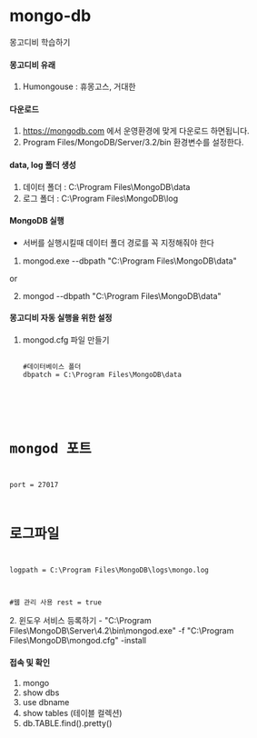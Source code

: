 # mongo-db

몽고디비 학습하기

#### 몽고디비 유래

1. Humongouse : 휴몽고스, 거대한

#### 다운로드

1. https://mongodb.com 에서 운영환경에 맞게 다운로드 하면됩니다.
2. Program Files/MongoDB/Server/3.2/bin 환경변수를 설정한다.

#### data, log 폴더 생성

1. 데이터 폴더 : C:\Program Files\MongoDB\data
2. 로그 폴더 : C:\Program Files\MongoDB\log

#### MongoDB 실행

- 서버를 실행시킬때 데이터 폴더 경로를 꼭 지정해줘야 한다

1. mongod.exe --dbpath "C:\Program Files\MongoDB\data"

or

2. mongod --dbpath "C:\Program Files\MongoDB\data"

#### 몽고디비 자동 실행을 위한 설정

1. mongod.cfg 파일 만들기
   <pre>
   <code>
   #데이터베이스 폴더
   dbpatch = C:\Program Files\MongoDB\data

# mongod 포트

port = 27017

# 로그파일

logpath = C:\Program Files\MongoDB\logs\mongo.log

#웹 관리 사용
rest = true
</code>

</pre>
2. 윈도우 서비스 등록하기
- "C:\Program Files\MongoDB\Server\4.2\bin\mongod.exe" -f "C:\Program Files\MongoDB\mongod.cfg" -install

#### 접속 및 확인

1. mongo
2. show dbs
3. use dbname
4. show tables (테이블 컬렉션)
5. db.TABLE.find().pretty()
